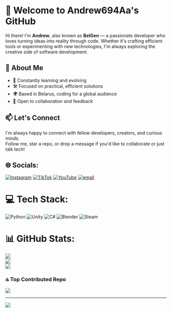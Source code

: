 # 👋 Welcome to Andrew694Aa's GitHub

Hi there! I'm **Andrew**, also known as **BelGen** — a passionate developer who loves turning ideas into reality through code. Whether it's crafting efficient tools or experimenting with new technologies, I'm always exploring the creative side of software development.

## 🚀 About Me

- 🧠 Constantly learning and evolving
- 🛠️ Focused on practical, efficient solutions
- 🌍 Based in Belarus, coding for a global audience
- 💬 Open to collaboration and feedback

## 📫 Let's Connect

I'm always happy to connect with fellow developers, creators, and curious minds.  
Follow me, star a repo, or drop a message if you'd like to collaborate or just talk tech!


## 🌐 Socials:
[![Instagram](https://img.shields.io/badge/Instagram-%23E4405F.svg?logo=Instagram&logoColor=white)](https://instagram.com/belgen_official?igsh=MWpxdzc1a3h4ZHZ0aw==) [![TikTok](https://img.shields.io/badge/TikTok-%23000000.svg?logo=TikTok&logoColor=white)](https://tiktok.com/@@belgen_official?_t=ZM-8yg1tSdNrey&_r=1) [![YouTube](https://img.shields.io/badge/YouTube-%23FF0000.svg?logo=YouTube&logoColor=white)](https://youtube.com/@@belgen_official?si=g9b2VxxiTMGKsrOA) [![email](https://img.shields.io/badge/Email-D14836?logo=gmail&logoColor=white)](mailto:belgencontact62@gmail.com) 

# 💻 Tech Stack:
![Python](https://img.shields.io/badge/python-3670A0?style=for-the-badge&logo=python&logoColor=ffdd54) ![Unity](https://img.shields.io/badge/unity-%23000000.svg?style=for-the-badge&logo=unity&logoColor=white) ![C#](https://img.shields.io/badge/c%23-%23239120.svg?style=for-the-badge&logo=csharp&logoColor=white) ![Blender](https://img.shields.io/badge/blender-%23F5792A.svg?style=for-the-badge&logo=blender&logoColor=white) ![Steam](https://img.shields.io/badge/steam-%23000000.svg?style=for-the-badge&logo=steam&logoColor=white)
# 📊 GitHub Stats:
![](https://github-readme-stats.vercel.app/api?username=Andrew694Aa&theme=default&hide_border=false&include_all_commits=false&count_private=false)<br/>
![](https://nirzak-streak-stats.vercel.app/?user=Andrew694Aa&theme=default&hide_border=false)<br/>
![](https://github-readme-stats.vercel.app/api/top-langs/?username=Andrew694Aa&theme=default&hide_border=false&include_all_commits=false&count_private=false&layout=compact)

### 🔝 Top Contributed Repo
![](https://github-contributor-stats.vercel.app/api?username=Andrew694Aa&limit=5&theme=default&combine_all_yearly_contributions=true)

---
[![](https://visitcount.itsvg.in/api?id=Andrew694Aa&icon=0&color=0)](https://visitcount.itsvg.in)

